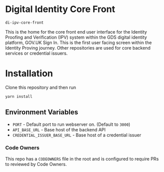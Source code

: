 # Digital Identity Core Front

`di-ipv-core-front`

This is the home for the core front end user interface for the Identity Proofing and Verification (IPV) system within the GDS digital identity platform, GOV.UK Sign In. This is the first user facing screen within the Identity Proving journey. Other repositories are used for core backend services or credential issuers.

# Installation

Clone this repository and then run

```bash
yarn install
```

## Environment Variables

- `PORT` - Default port to run webserver on. (Default to `3000`)
- `API_BASE_URL` - Base host of the backend API
-  `CREDENTIAL_ISSUER_BASE_URL` - Base host of a credential issuer

### Code Owners

This repo has a `CODEOWNERS` file in the root and is configured to require PRs to reviewed by Code Owners.


